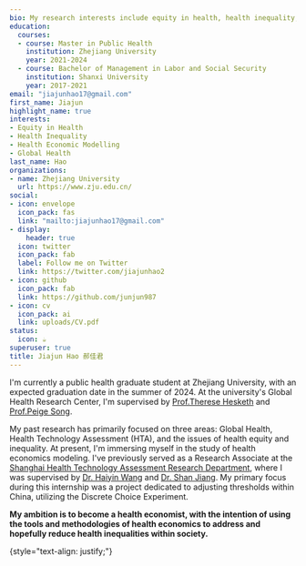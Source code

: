 ```yaml
---
bio: My research interests include equity in health, health inequality, health economic modelling, and global health.
education:
  courses:
  - course: Master in Public Health
    institution: Zhejiang University
    year: 2021-2024
  - course: Bachelor of Management in Labor and Social Security
    institution: Shanxi University
    year: 2017-2021
email: "jiajunhao17@gmail.com"
first_name: Jiajun
highlight_name: true
interests:
- Equity in Health
- Health Inequality
- Health Economic Modelling
- Global Health
last_name: Hao
organizations:
- name: Zhejiang University
  url: https://www.zju.edu.cn/
social:
- icon: envelope
  icon_pack: fas
  link: "mailto:jiajunhao17@gmail.com"
- display:
    header: true
  icon: twitter
  icon_pack: fab
  label: Follow me on Twitter
  link: https://twitter.com/jiajunhao2
- icon: github
  icon_pack: fab
  link: https://github.com/junjun987
- icon: cv
  icon_pack: ai
  link: uploads/CV.pdf
status:
  icon: ☕️
superuser: true
title: Jiajun Hao 郝佳君
---
```


I'm currently a public health graduate student at Zhejiang University, with an expected graduation date in the summer of 2024. At the university's Global Health Research Center, I'm supervised by [Prof.Therese Hesketh](https://profiles.ucl.ac.uk/4712-therese-hesketh) and [Prof.Peige Song](https://scholar.google.com/citations?hl=zh-CN&user=XmXf-W8AAAAJ). 

My past research has primarily focused on three areas: Global Health, Health Technology Assessment (HTA), and the issues of health equity and inequality. At present, I'm immersing myself in the study of health economics modeling. I've previously served as a Research Associate at the [Shanghai Health Technology Assessment Research Department](https://kygl.shdrc.org/), where I was supervised by [Dr. Haiyin Wang](https://www.sciconf.cn/cn/person-detail/449?user_id=KzMAIk_jic_xx7Boyic5xkVg_d_d) and [Dr. Shan Jiang](https://scholar.google.com/citations?hl=zh-CN&user=TeSuUycAAAAJ). My primary focus during this internship was a project dedicated to adjusting thresholds within China, utilizing the Discrete Choice Experiment.

**My ambition is to become a health economist, with the intention of using the tools and methodologies of health economics to address and hopefully reduce health inequalities within society.**

{style="text-align: justify;"}
